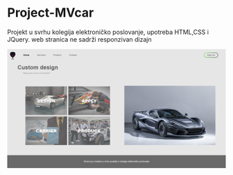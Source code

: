 # Project-MVcar
Projekt u svrhu kolegija elektroničko poslovanje, upotreba HTML,CSS i JQuery. web stranica ne sadrži responzivan dizajn 


![alt text](https://github.com/Marko2407/Project-MVcar/blob/main/stranica.png?raw=true)
